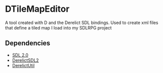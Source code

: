 # DTileMapEditor
A tool created with D and the Derelict SDL bindings. Used to create xml files that define a tiled map I load into my SDLRPG project

## Dependencies
* [SDL 2.0](https://www.libsdl.org/download-2.0.php)
* [DerelictSDL2](https://github.com/DerelictOrg/DerelictSDL2)
* [DerelictUtil](https://github.com/DerelictOrg/DerelictUtil)